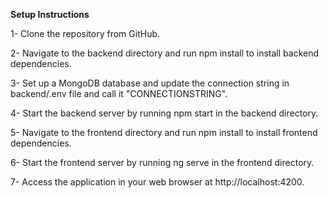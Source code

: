 **Setup Instructions**

1- Clone the repository from GitHub.

2- Navigate to the backend directory and run npm install to install backend dependencies.

3- Set up a MongoDB database and update the connection string in backend/.env file and call it "CONNECTIONSTRING".

4- Start the backend server by running npm start in the backend directory.

5- Navigate to the frontend directory and run npm install to install frontend dependencies.

6- Start the frontend server by running ng serve in the frontend directory.

7- Access the application in your web browser at http://localhost:4200.

